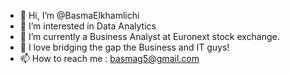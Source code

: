 - 👋 Hi, I’m @BasmaElkhamlichi
- 👀 I’m interested in Data Analytics
- 🌱 I’m currently a Business Analyst at Euronext stock exchange.
- 💞️ I love bridging the gap the Business and IT guys!
- 📫 How to reach me : basmag5@gmail.com

<!---
BasmaElkhamlichi/BasmaElkhamlichi is a ✨ special ✨ repository because its `README.md` (this file) appears on your GitHub profile.
You can click the Preview link to take a look at your changes.
--->
